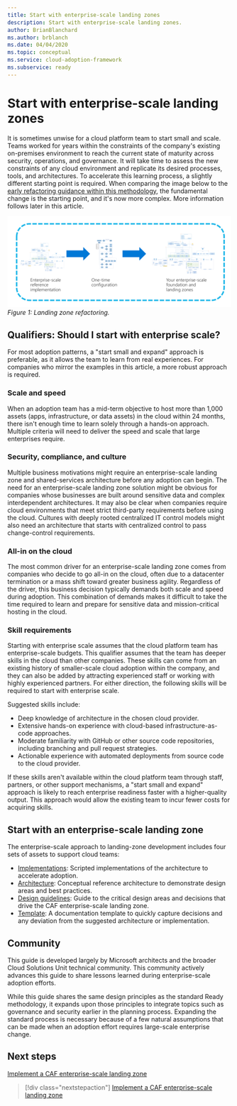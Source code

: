 ```yaml
---
title: Start with enterprise-scale landing zones
description: Start with enterprise-scale landing zones.
author: BrianBlanchard
ms.author: brblanch
ms.date: 04/04/2020
ms.topic: conceptual
ms.service: cloud-adoption-framework
ms.subservice: ready
---
```


# Start with enterprise-scale landing zones

It is sometimes unwise for a cloud platform team to start small and scale. Teams worked for years within the constraints of the company's existing on-premises environment to reach the current state of maturity across security, operations, and governance. It will take time to assess the new constraints of any cloud environment and replicate its desired processes, tools, and architectures. To accelerate this learning process, a slightly different starting point is required. When comparing the image below to the [early refactoring guidance within this methodology](../landing-zone/refactor.md), the fundamental change is the starting point, and it's now more complex. More information follows later in this article.

![Landing zone refactoring illustration - described in later section of this article](../../_images/ready/refactor-enterprise-scale.png)
_Figure 1: Landing zone refactoring._

<!-- markdownlint-disable MD026 -->

## Qualifiers: Should I start with enterprise scale?

For most adoption patterns, a "start small and expand" approach is preferable, as it allows the team to learn from real experiences. For companies who mirror the examples in this article, a more robust approach is required.

### Scale and speed

When an adoption team has a mid-term objective to host more than 1,000 assets (apps, infrastructure, or data assets) in the cloud within 24 months, there isn't enough time to learn solely through a hands-on approach. Multiple criteria will need to deliver the speed and scale that large enterprises require.

### Security, compliance, and culture

Multiple business motivations might require an enterprise-scale landing zone and shared-services architecture before any adoption can begin. The need for an enterprise-scale landing zone solution might be obvious for companies whose businesses are built around sensitive data and complex interdependent architectures. It may also be clear when companies require cloud environments that meet strict third-party requirements before using the cloud. Cultures with deeply rooted centralized IT control models might also need an architecture that starts with centralized control to pass change-control requirements.

### All-in on the cloud

The most common driver for an enterprise-scale landing zone comes from companies who decide to go all-in on the cloud, often due to a datacenter termination or a mass shift toward greater business agility. Regardless of the driver, this business decision typically demands both scale and speed during adoption. This combination of demands makes it difficult to take the time required to learn and prepare for sensitive data and mission-critical hosting in the cloud.

### Skill requirements

Starting with enterprise scale assumes that the cloud platform team has enterprise-scale budgets. This qualifier assumes that the team has deeper skills in the cloud than other companies. These skills can come from an existing history of smaller-scale cloud adoption within the company, and they can also be added by attracting experienced staff or working with highly experienced partners. For either direction, the following skills will be required to start with enterprise scale.

Suggested skills include:

- Deep knowledge of architecture in the chosen cloud provider.
- Extensive hands-on experience with cloud-based infrastructure-as-code approaches.
- Moderate familiarity with GitHub or other source code repositories, including branching and pull request strategies.
- Actionable experience with automated deployments from source code to the cloud provider.

If these skills aren't available within the cloud platform team through staff, partners, or other support mechanisms, a "start small and expand" approach is likely to reach enterprise readiness faster with a higher-quality output. This approach would allow the existing team to incur fewer costs for acquiring skills.

## Start with an enterprise-scale landing zone

The enterprise-scale approach to landing-zone development includes four sets of assets to support cloud teams:

- [Implementations](./implementation.md): Scripted implementations of the architecture to accelerate adoption.
- [Architecture](./architecture.md): Conceptual reference architecture to demonstrate design areas and best practices.
- [Design guidelines](./design-guidelines.md): Guide to the critical design areas and decisions that drive the CAF enterprise-scale landing zone.
- [Template](./template.md): A documentation template to quickly capture decisions and any deviation from the suggested architecture or implementation.

## Community

<!-- docsTest:ignore "Cloud Solutions Unit" -->

This guide is developed largely by Microsoft architects and the broader Cloud Solutions Unit technical community. This community actively advances this guide to share lessons learned during enterprise-scale adoption efforts.

While this guide shares the same design principles as the standard Ready methodology, it expands upon those principles to integrate topics such as governance and security earlier in the planning process. Expanding the standard process is necessary because of a few natural assumptions that can be made when an adoption effort requires large-scale enterprise change.

## Next steps

[Implement a CAF enterprise-scale landing zone](./implementation.md)

> [!div class="nextstepaction"]
> [Implement a CAF enterprise-scale landing zone](./implementation.md)

